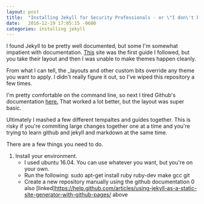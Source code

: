 ```yaml
---
layout: post
title:  "Installing Jekyll for Security Professionals - or \"I don\'t know what I\'m doing\""
date:   2016-12-19 17:05:15 -0600
categories: installing jekyll 
---
```


I found Jekyll to be pretty well documented, but some I'm somewhat impatient with documentation. [This](https://www.smashingmagazine.com/2014/08/build-blog-jekyll-github-pages/) site was the first guide I followed, but you take their layout and then I was unable to make themes happen cleanly. 

From what I can tell, the _layouts and other custom bits override any theme you want to apply. I didn't really figure it out, so I've wiped this repository a few times. 

I'm pretty comfortable on the command line, so next I tired Github's documentation [here.](https://help.github.com/articles/using-jekyll-as-a-static-site-generator-with-github-pages/) That worked a lot better, but the layout was super basic. 

Ultimately I mashed a few different tempaltes and guides together. This is risky if you're commiting large changes together one at a time and you're trying to learn github and jekyll and markdown at the same time. 

There are a few things you need to do. 

1. Install your environment. 
	* I used ubuntu 16.04. You can use whatever you want, but you're on your own. 
	* Run the following:
	    sudo apt-get install ruby ruby-dev make gcc git
	* Create a new repository manually using the github documentation 0 also [linked]https://help.github.com/articles/using-jekyll-as-a-static-site-generator-with-github-pages/ above
